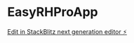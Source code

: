 # EasyRHProApp

[Edit in StackBlitz next generation editor ⚡️](https://stackblitz.com/~/github.com/ChichigamiKun/EasyRHProApp)